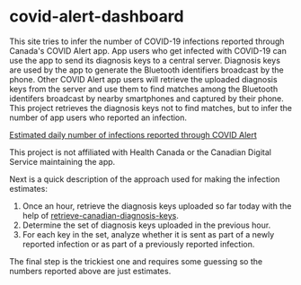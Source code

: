 # covid-alert-dashboard

This site tries to infer the number of COVID-19 infections reported through Canada's COVID Alert app. App users who get infected with COVID-19 can use the app to send its diagnosis keys to a central server. Diagnosis keys are used by the app to generate the Bluetooth identifiers broadcast by the phone. Other COVID Alert app users will retrieve the uploaded diagnosis keys from the server and use them to find matches among the Bluetooth identifers broadcast by nearby smartphones and captured by their phone. This project retrieves the diagnosis keys not to find matches, but to infer the number of app users who reported an infection.

[Estimated daily number of infections reported through COVID Alert](infections.txt)

This project is not affiliated with Health Canada or the Canadian Digital Service maintaining the app.

Next is a quick description of the approach used for making the infection estimates:

1. Once an hour, retrieve the diagnosis keys uploaded so far today with the help of [retrieve-canadian-diagnosis-keys](https://github.com/uhengart/retrieve-canadian-diagnosis-keys).
2. Determine the set of diagnosis keys uploaded in the previous hour.
3. For each key in the set, analyze whether it is sent as part of a newly reported infection or as part of a previously reported infection.

The final step is the trickiest one and requires some guessing so the numbers reported above are just estimates.




